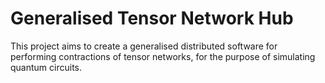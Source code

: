 # Generalised Tensor Network Hub

This project aims to create a generalised distributed software for performing contractions of tensor networks, for the purpose of simulating quantum circuits. 
